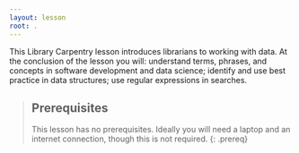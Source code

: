 ```yaml
---
layout: lesson
root: .
---
```

This Library Carpentry lesson introduces librarians to working with data. At the conclusion of the lesson you will: understand terms, phrases, and concepts in software development and data science; identify and use best practice in data structures; use regular expressions in searches.

> ## Prerequisites
>
> This lesson has no prerequisites. Ideally you will need a laptop and an internet connection, though this is not required.
{: .prereq}
